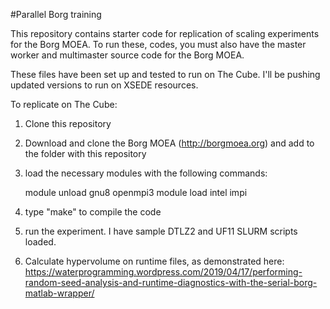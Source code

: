#Parallel Borg training


This repository contains starter code for replication of scaling experiments for the Borg MOEA. To run these, codes, you must also have the master worker and multimaster source code for the Borg MOEA.

These files have been set up and tested to run on The Cube. I'll be pushing updated versions to run on XSEDE resources.

To replicate on The Cube:

1. Clone this repository
2. Download and clone the Borg MOEA (http://borgmoea.org) and add to the folder with this repository
3. load the necessary modules with the following commands:

    module unload gnu8 openmpi3
    module load intel impi

4. type "make" to compile the code
5. run the experiment. I have sample DTLZ2 and UF11 SLURM scripts loaded.
5. Calculate hypervolume on runtime files, as demonstrated here: https://waterprogramming.wordpress.com/2019/04/17/performing-random-seed-analysis-and-runtime-diagnostics-with-the-serial-borg-matlab-wrapper/ 


